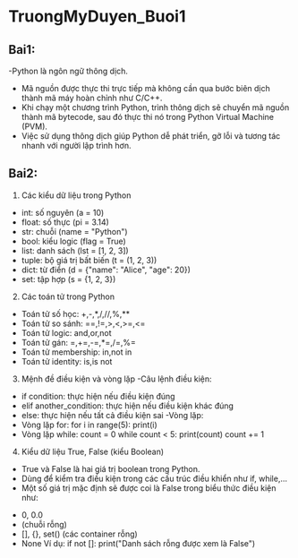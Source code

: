 # TruongMyDuyen_Buoi1
## Bai1:
-Python là ngôn ngữ thông dịch.
+ Mã nguồn được thực thi trực tiếp mà không cần qua bước biên dịch thành mã máy hoàn chỉnh như C/C++.
+ Khi chạy một chương trình Python, trình thông dịch sẽ chuyển mã nguồn thành mã bytecode, sau đó thực thi nó trong Python Virtual Machine (PVM).
+ Việc sử dụng thông dịch giúp Python dễ phát triển, gỡ lỗi và tương tác nhanh với người lập trình hơn.
## Bai2:
1. Các kiểu dữ liệu trong Python
- int: số nguyên (a = 10)
- float: số thực (pi = 3.14)
- str: chuỗi (name = "Python")
- bool: kiểu logic (flag = True)
- list: danh sách (lst = [1, 2, 3])
- tuple: bộ giá trị bất biến (t = (1, 2, 3))
- dict: từ điển (d = {"name": "Alice", "age": 20})
- set: tập hợp (s = {1, 2, 3})
2. Các toán tử trong Python
- Toán tử số học: +,-,*,/,//,%,**
- Toán tử so sánh: ==,!=,>,<,>=,<=
- Toán tử logic: and,or,not
- Toán tử gán: =,+=,-=,*=,/=,%=
- Toán tử membership: in,not in
- Toán tử identity: is,is not
 3. Mệnh đề điều kiện và vòng lặp
-Câu lệnh điều kiện:
+ if condition: thực hiện nếu điều kiện đúng
+ elif another_condition: thực hiện nếu điều kiện khác đúng
+ else: thực hiện nếu tất cả điều kiện sai
-Vòng lặp:
+ Vòng lặp for:
for i in range(5):
    print(i)
+ Vòng lặp while:
count = 0
while count < 5:
    print(count)
    count += 1
4. Kiểu dữ liệu True, False (kiểu Boolean)
- True và False là hai giá trị boolean trong Python.
- Dùng để kiểm tra điều kiện trong các cấu trúc điều khiển như if, while,...
- Một số giá trị mặc định sẽ được coi là False trong biểu thức điều kiện như: 
+ 0, 0.0
+ (chuỗi rỗng)
+ [], {}, set() (các container rỗng)
+ None
Ví dụ:
if not []:
    print("Danh sách rỗng được xem là False")
